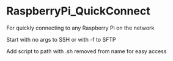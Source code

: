 # RaspberryPi_QuickConnect
For quickly connecting to any Raspberry Pi on the network

Start with no args to SSH or with -f to SFTP

Add script to path with .sh removed from name for easy access
